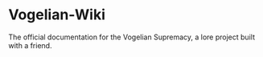 # Vogelian-Wiki
The official documentation for the Vogelian Supremacy, a lore project built with a friend.
